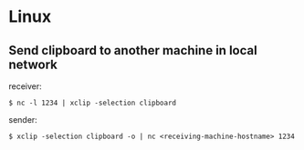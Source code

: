 # Linux

## Send clipboard to another machine in local network

receiver:

    $ nc -l 1234 | xclip -selection clipboard

sender:

    $ xclip -selection clipboard -o | nc <receiving-machine-hostname> 1234
